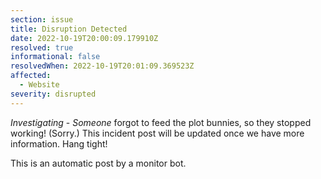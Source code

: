 ```yaml
---
section: issue
title: Disruption Detected
date: 2022-10-19T20:00:09.179910Z
resolved: true
informational: false
resolvedWhen: 2022-10-19T20:01:09.369523Z
affected:
  - Website
severity: disrupted
---
```

*Investigating* - _Someone_ forgot to feed the plot bunnies, so they stopped working! (Sorry.) This incident post will be updated once we have more information. Hang tight!

This is an automatic post by a monitor bot.
        